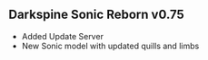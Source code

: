## Darkspine Sonic Reborn v0.75
- Added Update Server
- New Sonic model with updated quills and limbs
